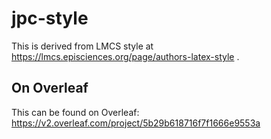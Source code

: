 # jpc-style

This is derived from LMCS style at https://lmcs.episciences.org/page/authors-latex-style .

## On Overleaf

This can be found on Overleaf: https://v2.overleaf.com/project/5b29b618716f7f1666e9553a

